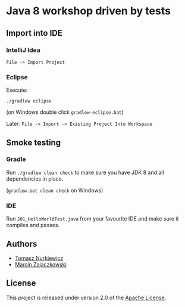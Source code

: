 # Java 8 workshop driven by tests

## Import into IDE

### IntelliJ Idea

`File -> Import Project`

### Eclipse

Execute:

    ./gradlew eclipse

(on Windows double click `gradlew-eclipse.bat`)

Later: `File -> Import -> Existing Project Into Workspace`

## Smoke testing

### Gradle

Run `./gradlew clean check` to make sure you have JDK 8 and all dependencies in place.

(`gradlew.bat clean check` on Windows)

### IDE

Run `J01_HelloWorldTest.java` from your favourite IDE and make sure it compiles and passes.

## Authors

 - [Tomasz Nurkiewicz](https://twitter.com/tnurkiewicz/)
 - [Marcin Zajączkowski](https://twitter.com/SolidSoftBlog/)

## License

This project is released under version 2.0 of the [Apache License](http://www.apache.org/licenses/LICENSE-2.0).
